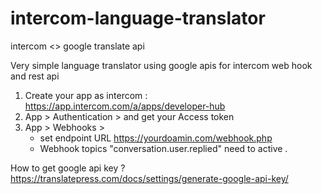 # intercom-language-translator
intercom &lt;> google translate api


Very simple language translator using google apis for intercom web hook and rest api


1. Create your app as intercom : https://app.intercom.com/a/apps/developer-hub 
2. App > Authentication > and get your Access token 
3. App > Webhooks > 
   - set endpoint URL https://yourdoamin.com/webhook.php
   - Webhook topics "conversation.user.replied" need to active .
 

How to get google api key ?
https://translatepress.com/docs/settings/generate-google-api-key/
